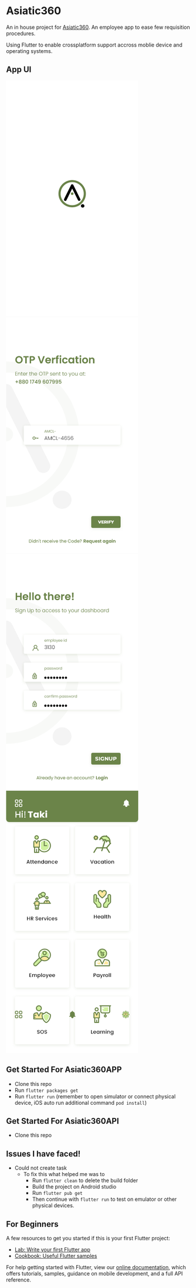 # Asiatic360

An in house project for [Asiatic360](https://xd.adobe.com/view/57f6dfea-3224-4a74-9b66-e2e6ff131045-02a5/). An employee app to ease few requisition procedures.

Using Flutter to enable crossplatform support accross moblie device and operating systems.

## App UI

![SplashScreen](asiatic360APP/assets/ui/SplashScreen.png)
![OTP](asiatic360APP/assets/ui/OTPVerification.png)
![SplashScreen](asiatic360APP/assets/ui/Signup.png)
![SplashScreen](asiatic360APP/assets/ui/Dashboard.png)

## Get Started For Asiatic360APP

*   Clone this repo
*   Run `flutter packages get`
*   Run `flutter run` (remember to open simulator or connect physical device, iOS auto run additional command `pod install`)

## Get Started For Asiatic360API

*   Clone this repo

## Issues I have faced!

*   Could not create task
    *   To fix this what helped me was to
        *   Run `flutter clean` to delete the build folder
        *   Build the project on Android studio
        *   Run `flutter pub get`
        *   Then continue with `flutter run` to test on emulator or other physical devices.

## For Beginners

A few resources to get you started if this is your first Flutter project:

*   [Lab: Write your first Flutter app](https://flutter.dev/docs/get-started/codelab)
*   [Cookbook: Useful Flutter samples](https://flutter.dev/docs/cookbook)

For help getting started with Flutter, view our
[online documentation](https://flutter.dev/docs), which offers tutorials,
samples, guidance on mobile development, and a full API reference.
